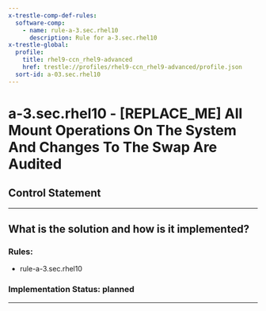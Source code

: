 ```yaml
---
x-trestle-comp-def-rules:
  software-comp:
    - name: rule-a-3.sec.rhel10
      description: Rule for a-3.sec.rhel10
x-trestle-global:
  profile:
    title: rhel9-ccn_rhel9-advanced
    href: trestle://profiles/rhel9-ccn_rhel9-advanced/profile.json
  sort-id: a-03.sec.rhel10
---
```


# a-3.sec.rhel10 - \[REPLACE_ME\] All Mount Operations On The System And Changes To The Swap Are Audited

## Control Statement

______________________________________________________________________

## What is the solution and how is it implemented?

<!-- For implementation status enter one of: implemented, partial, planned, alternative, not-applicable -->

<!-- Note that the list of rules under ### Rules: is read-only and changes will not be captured after assembly to JSON -->

<!-- Add control implementation description here for control: a-3.sec.rhel10 -->

### Rules:

  - rule-a-3.sec.rhel10

### Implementation Status: planned

______________________________________________________________________
